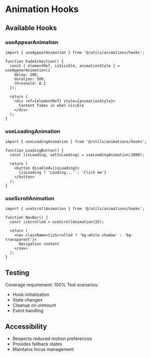 
# Animation Hooks

## Available Hooks

### useAppearAnimation
```tsx
import { useAppearAnimation } from '@/utils/animations/hooks';

function FadeInSection() {
  const { elementRef, isVisible, animationStyle } = useAppearAnimation({
    delay: 200,
    duration: 500,
    threshold: 0.2
  });

  return (
    <div ref={elementRef} style={animationStyle}>
      Content fades in when visible
    </div>
  );
}
```

### useLoadingAnimation
```tsx
import { useLoadingAnimation } from '@/utils/animations/hooks';

function LoadingButton() {
  const [isLoading, setIsLoading] = useLoadingAnimation(2000);

  return (
    <button disabled={isLoading}>
      {isLoading ? 'Loading...' : 'Click me'}
    </button>
  );
}
```

### useScrollAnimation
```tsx
import { useScrollAnimation } from '@/utils/animations/hooks';

function NavBar() {
  const isScrolled = useScrollAnimation(25);

  return (
    <nav className={isScrolled ? 'bg-white shadow' : 'bg-transparent'}>
      Navigation content
    </nav>
  );
}
```

## Testing
Coverage requirement: 100%
Test scenarios:
- Hook initialization
- State changes
- Cleanup on unmount
- Event handling

## Accessibility
- Respects reduced motion preferences
- Provides fallback states
- Maintains focus management
